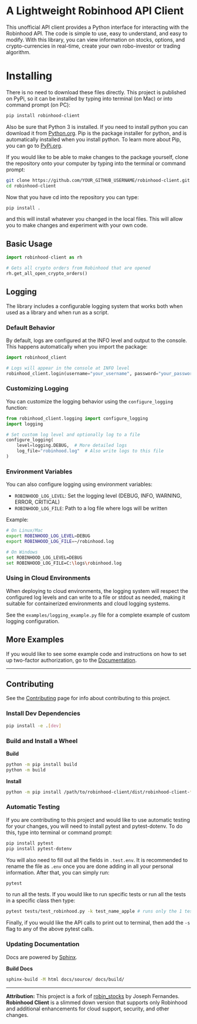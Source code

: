 # A Lightweight Robinhood API Client

This unofficial API client provides a Python interface for interacting with the Robinhood API. The code is simple to use, easy to understand, and easy to modify. With this library, you can view information on stocks, options, and crypto-currencies in real-time, create your own robo-investor or trading algorithm.


# Installing

There is no need to download these files directly. This project is published on PyPi, so it can be installed by typing into terminal (on Mac) or into command prompt (on PC):

```bash
pip install robinhood-client
```

Also be sure that Python 3 is installed. If you need to install python you can download it from [Python.org](https://www.python.org/downloads/). Pip is the package installer for python, and is automatically installed when you install python. To learn more about Pip, you can go to [PyPi.org](https://pypi.org/project/pip/).

If you would like to be able to make changes to the package yourself, clone the repository onto your computer by typing into the terminal or command prompt:

```bash
git clone https://github.com/YOUR_GITHUB_USERNAME/robinhood-client.git
cd robinhood-client
```

Now that you have cd into the repository you can type:

```bash
pip install .
```

and this will install whatever you changed in the local files. This will allow you to make changes and experiment with your own code.

## Basic Usage

```python
import robinhood-client as rh

# Gets all crypto orders from Robinhood that are opened
rh.get_all_open_crypto_orders() 
```

## Logging

The library includes a configurable logging system that works both when used as a library and when run as a script.

### Default Behavior

By default, logs are configured at the INFO level and output to the console. This happens automatically when you import the package:

```python
import robinhood_client

# Logs will appear in the console at INFO level
robinhood_client.login(username="your_username", password="your_password")
```

### Customizing Logging

You can customize the logging behavior using the `configure_logging` function:

```python
from robinhood_client.logging import configure_logging
import logging

# Set custom log level and optionally log to a file
configure_logging(
    level=logging.DEBUG,  # More detailed logs
    log_file="robinhood.log"  # Also write logs to this file
)
```

### Environment Variables

You can also configure logging using environment variables:

- `ROBINHOOD_LOG_LEVEL`: Set the logging level (DEBUG, INFO, WARNING, ERROR, CRITICAL)
- `ROBINHOOD_LOG_FILE`: Path to a log file where logs will be written

Example:
```bash
# On Linux/Mac
export ROBINHOOD_LOG_LEVEL=DEBUG
export ROBINHOOD_LOG_FILE=~/robinhood.log

# On Windows
set ROBINHOOD_LOG_LEVEL=DEBUG
set ROBINHOOD_LOG_FILE=C:\logs\robinhood.log
```

### Using in Cloud Environments

When deploying to cloud environments, the logging system will respect the configured log levels and can write to a file or stdout as needed, making it suitable for containerized environments and cloud logging systems.

See the `examples/logging_example.py` file for a complete example of custom logging configuration.

## More Examples

If you would like to see some example code and instructions on how to set up two-factor authorization, go to the [Documentation](Robinhood.rst).

---

## Contributing

See the [Contributing](/contributing.md) page for info about contributing to this project.

### Install Dev Dependencies

```bash
pip install -e .[dev]
```

### Build and Install a Wheel

**Build**
```bash
python -m pip install build
python -m build
```

**Install**
```bash
python -m pip install /path/to/robinhood-client/dist/robinhood-client-*.whl
```

### Automatic Testing

If you are contributing to this project and would like to use automatic testing for your changes, you will need to install pytest and pytest-dotenv. To do this, type into terminal or command prompt:

```bash
pip install pytest
pip install pytest-dotenv
```

You will also need to fill out all the fields in `.test.env`. It is recommended to rename the file as `.env` once you are done adding in all your personal information. After that, you can simply run:

```bash
pytest
```

to run all the tests. If you would like to run specific tests or run all the tests in a specific class then type:

```bash
pytest tests/test_robinhood.py -k test_name_apple # runs only the 1 test
```

Finally, if you would like the API calls to print out to terminal, then add the `-s` flag to any of the above pytest calls.

### Updating Documentation

Docs are powered by [Sphinx](https://www.sphinx-doc.org/en/master/tutorial/getting-started.html).

**Build Docs**

```bash
sphinx-build -M html docs/source/ docs/build/
```

---

**Attribution:** This project is a fork of [robin_stocks](https://github.com/jmfernandes/robin_stocks) by Joseph Fernandes. **Robinhood Client** is a slimmed down version that supports only Robinhood and additional enhancements for cloud support, security, and other changes.
